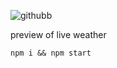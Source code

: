 ![githubb](https://github.com/kuldeepzack/wheather-live-server/assets/71119191/5e8b5933-a747-49ec-8d5b-08308081ac75)


preview of live weather 
```
npm i && npm start
```
